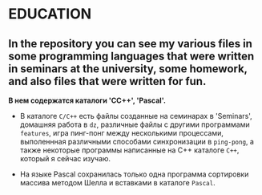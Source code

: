 # EDUCATION

**In the repository you can see my various files in some programming languages that were written in seminars at the university, some homework, and also files that were written for fun.**
---

**В нем содержатся каталоги 'СС++', 'Pascal'.**

- В каталоге `С/С++` есть файлы созданные на семинарах в 'Seminars', домашняя работа в `dz`, различные файлы с другими программами `features`, игра пинг-понг между несколькими процессами, выполеннная различными способами синхронизации в `ping-pong`, а также некоторые программы написанные на C++ каталоге `C++`, который я сейчас изучаю.

- На языке Pascal сохранилась только одна программа сортировки массива методом Шелла и вставками в каталоге `Pascal`.